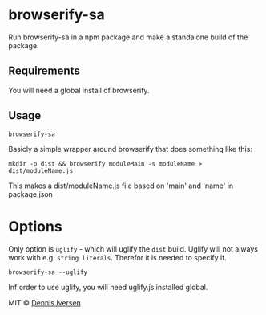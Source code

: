 # browserify-sa

Run browserify-sa in a npm package and make a standalone build of the package. 

## Requirements

You will need a global install of browserify. 

## Usage

    browserify-sa

Basicly a simple wrapper around browserify that does something like this: 

    mkdir -p dist && browserify moduleMain -s moduleName > dist/moduleName.js

This makes a dist/moduleName.js file based on 'main' and 'name' in package.json

# Options

Only option is `uglify` - which will uglify the `dist` build. Uglify will
not always work with e.g. `string literals`. Therefor it is needed to 
specify it. 

    browserify-sa --uglify

Inf order to use uglify, you will need uglify.js installed global. 

MIT © [Dennis Iversen](https://github.com/diversen)
